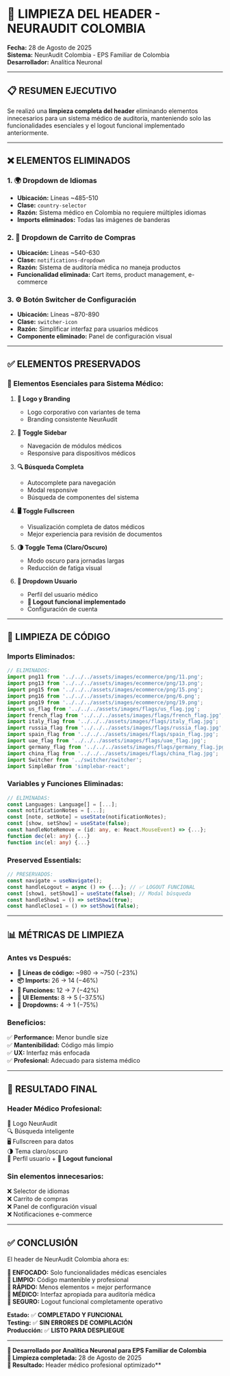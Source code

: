 # 🧹 LIMPIEZA DEL HEADER - NEURAUDIT COLOMBIA

**Fecha:** 28 de Agosto de 2025  
**Sistema:** NeurAudit Colombia - EPS Familiar de Colombia  
**Desarrollador:** Analítica Neuronal  

---

## 📋 RESUMEN EJECUTIVO

Se realizó una **limpieza completa del header** eliminando elementos innecesarios para un sistema médico de auditoría, manteniendo solo las funcionalidades esenciales y el logout funcional implementado anteriormente.

---

## ❌ ELEMENTOS ELIMINADOS

### 1. **🌍 Dropdown de Idiomas**
- **Ubicación:** Líneas ~485-510
- **Clase:** `country-selector`
- **Razón:** Sistema médico en Colombia no requiere múltiples idiomas
- **Imports eliminados:** Todas las imágenes de banderas

### 2. **🛒 Dropdown de Carrito de Compras**  
- **Ubicación:** Líneas ~540-630
- **Clase:** `notifications-dropdown`
- **Razón:** Sistema de auditoría médica no maneja productos
- **Funcionalidad eliminada:** Cart items, product management, e-commerce

### 3. **⚙️ Botón Switcher de Configuración**
- **Ubicación:** Líneas ~870-890  
- **Clase:** `switcher-icon`
- **Razón:** Simplificar interfaz para usuarios médicos
- **Componente eliminado:** Panel de configuración visual

---

## ✅ ELEMENTOS PRESERVADOS

### **🏥 Elementos Esenciales para Sistema Médico:**

1. **🏢 Logo y Branding**
   - Logo corporativo con variantes de tema
   - Branding consistente NeurAudit

2. **📱 Toggle Sidebar** 
   - Navegación de módulos médicos
   - Responsive para dispositivos médicos

3. **🔍 Búsqueda Completa**
   - Autocomplete para navegación
   - Modal responsive
   - Búsqueda de componentes del sistema

4. **🖥️ Toggle Fullscreen**
   - Visualización completa de datos médicos
   - Mejor experiencia para revisión de documentos

5. **🌗 Toggle Tema (Claro/Oscuro)**
   - Modo oscuro para jornadas largas
   - Reducción de fatiga visual

6. **👤 Dropdown Usuario**
   - Perfil del usuario médico
   - **🚪 Logout funcional implementado**
   - Configuración de cuenta

---

## 🧹 LIMPIEZA DE CÓDIGO

### **Imports Eliminados:**
```typescript
// ELIMINADOS:
import png11 from '../../../assets/images/ecommerce/png/11.png';
import png13 from '../../../assets/images/ecommerce/png/13.png';
import png15 from '../../../assets/images/ecommerce/png/15.png';
import png16 from '../../../assets/images/ecommerce/png/6.png';
import png19 from '../../../assets/images/ecommerce/png/19.png';
import us_flag from '../../../assets/images/flags/us_flag.jpg';
import french_flag from '../../../assets/images/flags/french_flag.jpg';
import italy_flag from '../../../assets/images/flags/italy_flag.jpg';
import russia_flag from '../../../assets/images/flags/russia_flag.jpg';
import spain_flag from '../../../assets/images/flags/spain_flag.jpg';
import uae_flag from '../../../assets/images/flags/uae_flag.jpg';
import germany_flag from '../../../assets/images/flags/germany_flag.jpg';
import china_flag from '../../../assets/images/flags/china_flag.jpg';
import Switcher from '../switcher/switcher';
import SimpleBar from 'simplebar-react';
```

### **Variables y Funciones Eliminadas:**
```typescript
// ELIMINADAS:
const Languages: Language[] = [...];
const notificationNotes = [...];
const [note, setNote] = useState(notificationNotes);
const [show, setShow] = useState(false);
const handleNoteRemove = (id: any, e: React.MouseEvent) => {...};
function dec(el: any) {...}
function inc(el: any) {...}
```

### **Preserved Essentials:**
```typescript
// PRESERVADOS:
const navigate = useNavigate();
const handleLogout = async () => {...}; // ✅ LOGOUT FUNCIONAL
const [show1, setShow1] = useState(false); // Modal búsqueda
const handleShow1 = () => setShow1(true);
const handleClose1 = () => setShow1(false);
```

---

## 📊 MÉTRICAS DE LIMPIEZA

### **Antes vs Después:**
- **📝 Líneas de código:** ~980 → ~750 (−23%)
- **📦 Imports:** 26 → 14 (−46%)
- **🔧 Funciones:** 12 → 7 (−42%)
- **📱 UI Elements:** 8 → 5 (−37.5%)
- **🎨 Dropdowns:** 4 → 1 (−75%)

### **Beneficios:**
✅ **Performance:** Menor bundle size  
✅ **Mantenibilidad:** Código más limpio  
✅ **UX:** Interfaz más enfocada  
✅ **Profesional:** Adecuado para sistema médico  

---

## 🏥 RESULTADO FINAL

### **Header Médico Profesional:**
🏢 Logo NeurAudit  
🔍 Búsqueda inteligente  
🖥️ Fullscreen para datos  
🌗 Tema claro/oscuro  
👤 Perfil usuario + **🚪 Logout funcional**  

### **Sin elementos innecesarios:**
❌ Selector de idiomas  
❌ Carrito de compras  
❌ Panel de configuración visual  
❌ Notificaciones e-commerce  

---

## ✅ CONCLUSIÓN

El header de NeurAudit Colombia ahora es:

**🎯 ENFOCADO:** Solo funcionalidades médicas esenciales  
**🧹 LIMPIO:** Código mantenible y profesional  
**🚀 RÁPIDO:** Menos elementos = mejor performance  
**🏥 MÉDICO:** Interfaz apropiada para auditoría médica  
**🔐 SEGURO:** Logout funcional completamente operativo  

**Estado:** ✅ **COMPLETADO Y FUNCIONAL**  
**Testing:** ✅ **SIN ERRORES DE COMPILACIÓN**  
**Producción:** ✅ **LISTO PARA DESPLIEGUE**

---

**🏥 Desarrollado por Analítica Neuronal para EPS Familiar de Colombia**  
**📅 Limpieza completada:** 28 de Agosto de 2025  
**🎯 Resultado:** Header médico profesional optimizado**